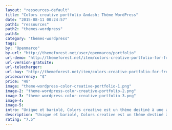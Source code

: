 ```yaml
---
layout: "ressources-default"
title: "Colors creative portfolio &ndash; Thème WordPress"
date: "2015-08-11 00:24:57"
path1: "ressources"
path2: "themes-wordpress"
path3:
category: "themes-wordpress"
tags:
by: "Openmarco"
by-url: "http://themeforest.net/user/openmarco/portfolio"
url-demo: "http://themeforest.net/item/colors-creative-portfolio-for-freelancers-agencies/full_screen_preview/11471702?ref=carcsn"
url-version-gratuite:
url-telecharger:
url-buy: "http://themeforest.net/item/colors-creative-portfolio-for-freelancers-agencies/11471702?ref=carcsn"
pricecurrency: "$"
price: "48"
image: "theme-wordpress-color-creative-portfolio-1.png"
image-2: "theme-wordpress-color-creative-portfolio-2.png"
image-3: "theme-wordpress-color-creative-portfolio-3.png"
image-4:
image-5:
intro: "Unique et bariolé, Colors creative est un thème destiné à une agence ou un créatif ne souhaitant pas se prendre la tête. Il propose plusieurs options de mise en page et de design de composants afin de personnaliser la mise en scène de votre travail."
description: "Unique et bariolé, Colors creative est un thème destiné à une agence ou un créatif ne souhaitant pas se prendre la tête"
rating: "7.5"
---
```

